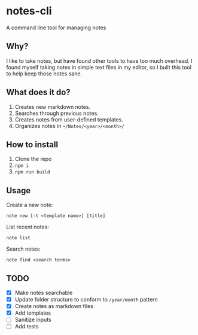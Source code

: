 # notes-cli

A command line tool for managing notes

## Why?

I like to take notes, but have found other tools to have too much overhead. I found myself taking notes in simple text files in my editor, so I built this tool to help keep those notes sane.

## What does it do?

1. Creates new markdown notes.
2. Searches through previous notes.
3. Creates notes from user-defined templates.
4. Organizes notes in `~/Notes/<year>/<month>/`

## How to install

1. Clone the repo
2. `npm i`
3. `npm run build`

## Usage

Create a new note:

`note new [-t <template name>] [title]`

List recent notes:

`note list`

Search notes:

`note find <search terms>`

## TODO

- [x] Make notes searchable
- [x] Update folder structure to conform to `/year/month` pattern
- [x] Create notes as markdown files
- [x] Add templates
- [ ] Sanitize inputs
- [ ] Add tests
